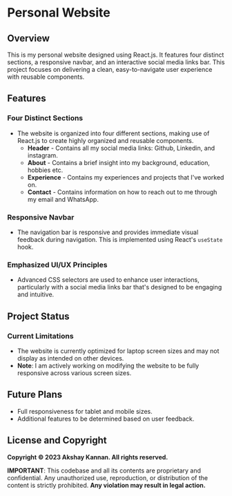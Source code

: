 # Personal Website

## Overview

This is my personal website designed using React.js. It features four distinct sections, a responsive navbar, and an interactive social media links bar. This project focuses on delivering a clean, easy-to-navigate user experience with reusable components.

## Features

### Four Distinct Sections
- The website is organized into four different sections, making use of React.js to create highly organized and reusable components.
    - **Header** - Contains all my social media links: Github, Linkedin, and instagram.
    - **About** - Contains a brief insight into my background, education, hobbies etc.
    - **Experience** - Contains my experiences and projects that I've worked on.
    - **Contact** - Contains information on how to reach out to me through my email and WhatsApp. 

### Responsive Navbar
- The navigation bar is responsive and provides immediate visual feedback during navigation. This is implemented using React's `useState` hook.

### Emphasized UI/UX Principles
- Advanced CSS selectors are used to enhance user interactions, particularly with a social media links bar that's designed to be engaging and intuitive.

## Project Status

### Current Limitations
- The website is currently optimized for laptop screen sizes and may not display as intended on other devices.
- **Note**: I am actively working on modifying the website to be fully responsive across various screen sizes.

## Future Plans

- Full responsiveness for tablet and mobile sizes.
- Additional features to be determined based on user feedback.


## License and Copyright

**Copyright © 2023 Akshay Kannan. All rights reserved.**

**IMPORTANT**: This codebase and all its contents are proprietary and confidential. Any unauthorized use, reproduction, or distribution of the content is strictly prohibited. **Any violation may result in legal action.**

